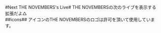 #Next THE NOVEMBERS's Live#
THE NOVEMBERSの次のライブを表示する拡張だよ△  
##icons##
アイコンのTHE NOVEMBERSのロゴは許可を頂いて使用しています。